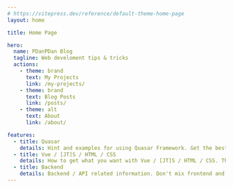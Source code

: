 ```yaml
---
# https://vitepress.dev/reference/default-theme-home-page
layout: home

title: Home Page

hero:
  name: PDanPDan Blog
  tagline: Web develoment tips & tricks
  actions:
    - theme: brand
      text: My Projects
      link: /my-projects/
    - theme: brand
      text: Blog Posts
      link: /posts/
    - theme: alt
      text: About
      link: /about/

features:
  - title: Quasar
    details: Hint and examples for using Quasar Framework. Get the best results with minimal effort.
  - title: Vue / [JT]S / HTML / CSS
    details: How to get what you want with Vue / [JT]S / HTML / CSS. There is nothing to be scared of.
  - title: Backend
    details: Backend / API related information. Don't mix frontend and backend to have an easy life.
---
```


<script setup>
import PostsList from 'components/PostsList.vue';
</script>

<PostsList featured />
